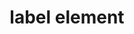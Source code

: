---
{
  "title": "label element",
  "description": "The HTML `<label>` element provides instructions for an associated form control.",
  "category": "html",
  "keywords": [
    "label element"
  ],
  "last_test_date": "2018-06-19",
  "test_results_url": "https://a11ysupport.io/tech/html/label_element",
  "notes": "Use the explicit label technique wherever possible and avoid depending on implicit labels.",
  "stats": {
    "dragon_win": {
      "ie": {
        "11.134": "a"
      },
      "firefox": {
        "63.0.1": "a"
      },
      "chrome": {
        "70.0-84": "a"
      }
    },
    "jaws": {
      "ie": {
        "11": "y"
      },
      "firefox": {
        "67": "y"
      },
      "edge": {
        "44": "y"
      },
      "chrome": {
        "75": "y"
      }
    },
    "narrator": {
      "edge": {
        "44": "y"
      }
    },
    "nvda": {
      "firefox": {
        "60": "y"
      },
      "chrome": {
        "75": "y"
      }
    },
    "orca": {
      "firefox": {
        "69": "y"
      }
    },
    "talkback": {
      "and_chr": {
        "67": "y"
      }
    },
    "vo_ios": {
      "ios_saf": {
        "12.3.1": "y"
      }
    },
    "vo_macos": {
      "safari": {
        "12.1.1": "y"
      },
      "chrome": {
        "75": "y"
      }
    },
    "vc_ios": {
      "ios_saf": {
        "13.0-13.6.1": "y"
      }
    },
    "va_and": {
      "and_chr": {
        "77-84": "n"
      }
    },
    "vc_macos": {
      "safari": {
        "13.0.2-13.1.2": "a"
      }
    },
    "wsr": {
      "edge": {
        "44": "y"
      },
      "chrome": {
        "77-84": "y"
      }
    }
  },
  "links": {
    "WHATWG HTML spec for the label element": "https://html.spec.whatwg.org/multipage/forms.html#the-label-element",
    "HTML Labelable Elements": "https://html.spec.whatwg.org/multipage/forms.html#category-label",
    "HTML AAM for the label element": "https://w3c.github.io/html-aam/#el-label"
  }
}
---